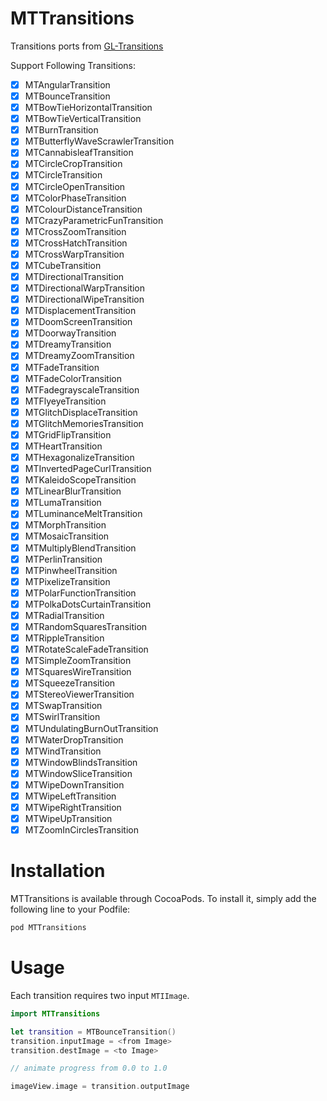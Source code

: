 # MTTransitions

Transitions ports from [GL-Transitions](https://gl-transitions.com/)

Support Following Transitions:

- [x] MTAngularTransition
- [x] MTBounceTransition
- [x] MTBowTieHorizontalTransition
- [x] MTBowTieVerticalTransition
- [x] MTBurnTransition
- [x] MTButterflyWaveScrawlerTransition
- [x] MTCannabisleafTransition
- [x] MTCircleCropTransition
- [x] MTCircleTransition
- [x] MTCircleOpenTransition
- [x] MTColorPhaseTransition
- [x] MTColourDistanceTransition
- [x] MTCrazyParametricFunTransition
- [x] MTCrossZoomTransition
- [x] MTCrossHatchTransition
- [x] MTCrossWarpTransition
- [x] MTCubeTransition
- [x] MTDirectionalTransition
- [x] MTDirectionalWarpTransition
- [x] MTDirectionalWipeTransition
- [x] MTDisplacementTransition
- [x] MTDoomScreenTransition
- [x] MTDoorwayTransition
- [x] MTDreamyTransition
- [x] MTDreamyZoomTransition
- [x] MTFadeTransition
- [x] MTFadeColorTransition
- [x] MTFadegrayscaleTransition
- [x] MTFlyeyeTransition
- [x] MTGlitchDisplaceTransition
- [x] MTGlitchMemoriesTransition
- [x] MTGridFlipTransition
- [x] MTHeartTransition
- [x] MTHexagonalizeTransition
- [x] MTInvertedPageCurlTransition
- [x] MTKaleidoScopeTransition
- [x] MTLinearBlurTransition
- [x] MTLumaTransition
- [x] MTLuminanceMeltTransition
- [x] MTMorphTransition
- [x] MTMosaicTransition
- [x] MTMultiplyBlendTransition
- [x] MTPerlinTransition
- [x] MTPinwheelTransition
- [x] MTPixelizeTransition
- [x] MTPolarFunctionTransition
- [x] MTPolkaDotsCurtainTransition
- [x] MTRadialTransition
- [x] MTRandomSquaresTransition
- [x] MTRippleTransition
- [x] MTRotateScaleFadeTransition
- [x] MTSimpleZoomTransition
- [x] MTSquaresWireTransition
- [x] MTSqueezeTransition
- [x] MTStereoViewerTransition
- [x] MTSwapTransition
- [x] MTSwirlTransition
- [x] MTUndulatingBurnOutTransition
- [x] MTWaterDropTransition
- [x] MTWindTransition
- [x] MTWindowBlindsTransition
- [x] MTWindowSliceTransition
- [x] MTWipeDownTransition
- [x] MTWipeLeftTransition
- [x] MTWipeRightTransition
- [x] MTWipeUpTransition
- [x] MTZoomInCirclesTransition

# Installation

MTTransitions is available through CocoaPods. To install it, simply add the following line to your Podfile:

```sh
pod MTTransitions
```

# Usage

Each transition requires two input `MTIImage`.

```swift
import MTTransitions

let transition = MTBounceTransition()
transition.inputImage = <from Image>
transition.destImage = <to Image>

// animate progress from 0.0 to 1.0

imageView.image = transition.outputImage

```
